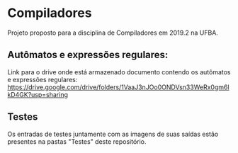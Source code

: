 # Compiladores
Projeto proposto para a disciplina de Compiladores em 2019.2 na UFBA.

## Autômatos e expressões regulares:
Link para o drive onde está armazenado documento contendo os autômatos e expressões regulares:
https://drive.google.com/drive/folders/1VaaJ3nJOo0ONDVsn33WeRx0gm6lkD4GK?usp=sharing

## Testes
Os entradas de testes juntamente com as imagens de suas saídas estão presentes na pastas "Testes" deste repositório.
